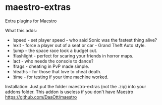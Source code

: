 # maestro-extras
Extra plugins for Maestro

What this adds:
  - !speed - set player speed - who said Sonic was the fastest thing alive?
  - !exit  - force a player out of a seat or car - Grand Theft Auto style.
  - !jump  - the space race took a budget cut.
  - !flashlight - perfect for scaring your friends in horror maps.
  - !act   - who needs the console to dance?
  - !frags - cheating in PvP made simple.
  - !deaths - for those that love to cheat death.
  - !time  - for testing if your time machine worked.

Installation:
  Just put the folder maestro-extras (not the .zip) into your addons folder.
  This addon is useless if you don't have Maestro
    https://github.com/DaaOtt/maestro
